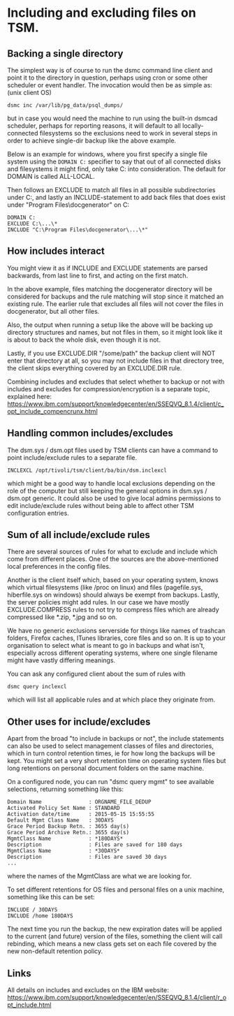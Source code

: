 Including and excluding files on TSM.
=====================================


Backing a single directory
--------------------------

The simplest way is of course to run the dsmc command line client
and point it to the directory in question, perhaps using cron
or some other scheduler or event handler. The invocation would
then be as simple as: (unix client OS)

    dsmc inc /var/lib/pg_data/psql_dumps/

but in case you would need the machine to run using the built-in
dsmcad scheduler, perhaps for reporting reasons, it will default to
all locally-connected filesystems so the exclusions need to work in
several steps in order to achieve single-dir backup like the above
example.

Below is an example for windows, where you first specify a single file
system using the ``DOMAIN C:`` specifier to say that out of all
connected disks and filesystems it might find, only take C: into
consideration. The default for DOMAIN is called ALL-LOCAL.

Then follows an EXCLUDE to match all files in all possible
subdirectories under C:, and lastly an INCLUDE-statement to add back
files that does exist under "Program Files\docgenerator\" on C:

    DOMAIN C:
    EXCLUDE C:\...\*
    INCLUDE "C:\Program Files\docgenerator\...\*"

How includes interact
---------------------

You might view it as if INCLUDE and EXCLUDE statements are parsed
backwards, from last line to first, and acting on the first match.

In the above example, files matching the docgenerator directory
will be considered for backups and the rule matching will stop
since it matched an existing rule. The earlier rule that excludes
all files will not cover the files in docgenerator, but all other files.

Also, the output when running a setup like the above will be backing
up directory structures and names, but not files in them, so it might
look like it is about to back the whole disk, even though it is not.

Lastly, if you use EXCLUDE.DIR "/some/path" the backup client will NOT
enter that directory at all, so you may not include files in that
directory tree, the client skips everything covered by an EXCLUDE.DIR
rule.

Combining includes and excludes that select whether to backup or not
with includes and excludes for compression/encryption is a separate
topic, explained here:
https://www.ibm.com/support/knowledgecenter/en/SSEQVQ_8.1.4/client/c_opt_include_compencrunx.html

Handling common includes/excludes
---------------------------------

The dsm.sys / dsm.opt files used by TSM clients can have a command
to point include/exclude rules to a separate file.

    INCLEXCL /opt/tivoli/tsm/client/ba/bin/dsm.inclexcl

which might be a good way to handle local exclusions depending on the
role of the computer but still keeping the general options in dsm.sys
/ dsm.opt generic. It could also be used to give local admins
permissions to edit include/exclude rules without being able to affect
other TSM configuration entries.

Sum of all include/exclude rules
--------------------------------

There are several sources of rules for what to exclude and include
which come from different places. One of the sources are the
above-mentioned local preferences in the config files.

Another is the client itself which, based on your operating system,
knows which virtual filesystems (like /proc on linux) and files
(pagefile.sys, hiberfile.sys on windows) should always be exempt from
backups. Lastly, the server policies might add rules. In our case we
have mostly EXCLUDE.COMPRESS rules to not try to compress files which
are already compressed like *.zip, *.jpg and so on.

We have no generic exclusions serverside for things like names of
trashcan folders, Firefox caches, ITunes libraries, core files and so
on. It is up to your organisation to select what is meant to go in
backups and what isn't, especially across different operating systems,
where one single filename might have vastly differing meanings.

You can ask any configured client about the sum of rules with

    dsmc query inclexcl

which will list all applicable rules and at which place they originate
from.

Other uses for include/excludes
-------------------------------

Apart from the broad "to include in backups or not", the include
statements can also be used to select management classes of files and
directories, which in turn control retention times, ie for how long
the backups will be kept. You might set a very short retention time on
operating system files but long retentions on personal document
folders on the same machine.

On a configured node, you can run "dsmc query mgmt" to see available
selections, returning something like this:

    Domain Name               : ORGNAME_FILE_DEDUP
    Activated Policy Set Name : STANDARD
    Activation date/time      : 2015-05-15 15:55:55
    Default Mgmt Class Name   : 30DAYS
    Grace Period Backup Retn. : 3655 day(s)
    Grace Period Archive Retn.: 3655 day(s)
    MgmtClass Name            : *180DAYS*
    Description               : Files are saved for 180 days
    MgmtClass Name            : *30DAYS*
    Description               : Files are saved 30 days
    ...

where the names of the MgmtClass are what we are looking for.

To set different retentions for OS files and personal files on a unix
machine, something like this can be set:

    INCLUDE / 30DAYS
    INCLUDE /home 180DAYS

The next time you run the backup, the new expiration dates will be
applied to the current (and future) version of the files, something
the client will call rebinding, which means a new class gets set on
each file covered by the new non-default retention policy.

Links
-----

All details on includes and excludes on the IBM website:
https://www.ibm.com/support/knowledgecenter/en/SSEQVQ_8.1.4/client/r_opt_include.html




